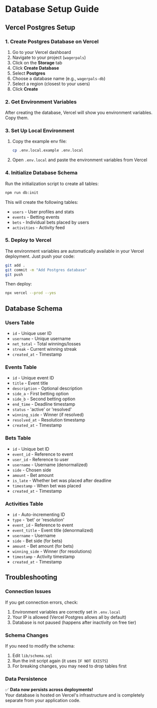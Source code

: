 # Database Setup Guide

## Vercel Postgres Setup

### 1. Create Postgres Database on Vercel

1. Go to your Vercel dashboard
2. Navigate to your project (`wagerpals`)
3. Click on the **Storage** tab
4. Click **Create Database**
5. Select **Postgres**
6. Choose a database name (e.g., `wagerpals-db`)
7. Select a region (closest to your users)
8. Click **Create**

### 2. Get Environment Variables

After creating the database, Vercel will show you environment variables. Copy them.

### 3. Set Up Local Environment

1. Copy the example env file:
   ```bash
   cp .env.local.example .env.local
   ```

2. Open `.env.local` and paste the environment variables from Vercel

### 4. Initialize Database Schema

Run the initialization script to create all tables:

```bash
npm run db:init
```

This will create the following tables:
- `users` - User profiles and stats
- `events` - Betting events
- `bets` - Individual bets placed by users
- `activities` - Activity feed

### 5. Deploy to Vercel

The environment variables are automatically available in your Vercel deployment. Just push your code:

```bash
git add .
git commit -m "Add Postgres database"
git push
```

Then deploy:

```bash
npx vercel --prod --yes
```

## Database Schema

### Users Table
- `id` - Unique user ID
- `username` - Unique username
- `net_total` - Total winnings/losses
- `streak` - Current winning streak
- `created_at` - Timestamp

### Events Table
- `id` - Unique event ID
- `title` - Event title
- `description` - Optional description
- `side_a` - First betting option
- `side_b` - Second betting option
- `end_time` - Deadline timestamp
- `status` - 'active' or 'resolved'
- `winning_side` - Winner (if resolved)
- `resolved_at` - Resolution timestamp
- `created_at` - Timestamp

### Bets Table
- `id` - Unique bet ID
- `event_id` - Reference to event
- `user_id` - Reference to user
- `username` - Username (denormalized)
- `side` - Chosen side
- `amount` - Bet amount
- `is_late` - Whether bet was placed after deadline
- `timestamp` - When bet was placed
- `created_at` - Timestamp

### Activities Table
- `id` - Auto-incrementing ID
- `type` - 'bet' or 'resolution'
- `event_id` - Reference to event
- `event_title` - Event title (denormalized)
- `username` - Username
- `side` - Bet side (for bets)
- `amount` - Bet amount (for bets)
- `winning_side` - Winner (for resolutions)
- `timestamp` - Activity timestamp
- `created_at` - Timestamp

## Troubleshooting

### Connection Issues

If you get connection errors, check:
1. Environment variables are correctly set in `.env.local`
2. Your IP is allowed (Vercel Postgres allows all by default)
3. Database is not paused (happens after inactivity on free tier)

### Schema Changes

If you need to modify the schema:
1. Edit `lib/schema.sql`
2. Run the init script again (it uses `IF NOT EXISTS`)
3. For breaking changes, you may need to drop tables first

### Data Persistence

✅ **Data now persists across deployments!**  
Your database is hosted on Vercel's infrastructure and is completely separate from your application code.

